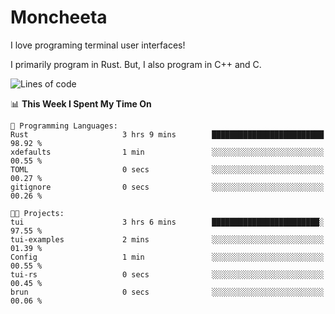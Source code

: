 # Moncheeta

I love programing terminal user interfaces!

I primarily program in Rust. But, I also program in C++ and C.

<!--START_SECTION:waka-->
![Lines of code](https://img.shields.io/badge/From%20Hello%20World%20I%27ve%20Written-446%20lines%20of%20code-blue)

📊 **This Week I Spent My Time On** 

```text
💬 Programming Languages: 
Rust                     3 hrs 9 mins        █████████████████████████   98.92 % 
xdefaults                1 min               ░░░░░░░░░░░░░░░░░░░░░░░░░   00.55 % 
TOML                     0 secs              ░░░░░░░░░░░░░░░░░░░░░░░░░   00.27 % 
gitignore                0 secs              ░░░░░░░░░░░░░░░░░░░░░░░░░   00.26 % 

🐱‍💻 Projects: 
tui                      3 hrs 6 mins        ████████████████████████░   97.55 % 
tui-examples             2 mins              ░░░░░░░░░░░░░░░░░░░░░░░░░   01.39 % 
Config                   1 min               ░░░░░░░░░░░░░░░░░░░░░░░░░   00.55 % 
tui-rs                   0 secs              ░░░░░░░░░░░░░░░░░░░░░░░░░   00.45 % 
brun                     0 secs              ░░░░░░░░░░░░░░░░░░░░░░░░░   00.06 % 
```


<!--END_SECTION:waka-->
